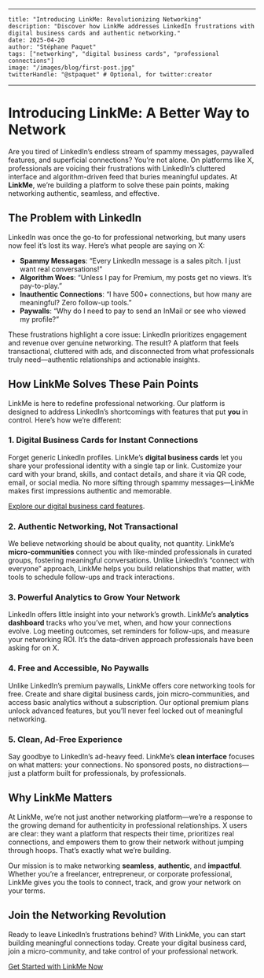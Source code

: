 
--- 
    title: "Introducing LinkMe: Revolutionizing Networking"
    description: "Discover how LinkMe addresses LinkedIn frustrations with digital business cards and authentic networking."
    date: 2025-04-20
    author: "Stéphane Paquet"
    tags: ["networking", "digital business cards", "professional connections"]
    image: "/images/blog/first-post.jpg"
    twitterHandle: "@stpaquet" # Optional, for twitter:creator
---

# Introducing LinkMe: A Better Way to Network

Are you tired of LinkedIn’s endless stream of spammy messages, paywalled features, and superficial connections? You’re not alone. On platforms like X, professionals are voicing their frustrations with LinkedIn’s cluttered interface and algorithm-driven feed that buries meaningful updates. At **LinkMe**, we’re building a platform to solve these pain points, making networking authentic, seamless, and effective.

## The Problem with LinkedIn

LinkedIn was once the go-to for professional networking, but many users now feel it’s lost its way. Here’s what people are saying on X:

- **Spammy Messages**: “Every LinkedIn message is a sales pitch. I just want real conversations!” 
- **Algorithm Woes**: “Unless I pay for Premium, my posts get no views. It’s pay-to-play.”
- **Inauthentic Connections**: “I have 500+ connections, but how many are meaningful? Zero follow-up tools.”
- **Paywalls**: “Why do I need to pay to send an InMail or see who viewed my profile?”

These frustrations highlight a core issue: LinkedIn prioritizes engagement and revenue over genuine networking. The result? A platform that feels transactional, cluttered with ads, and disconnected from what professionals truly need—authentic relationships and actionable insights.

## How LinkMe Solves These Pain Points

LinkMe is here to redefine professional networking. Our platform is designed to address LinkedIn’s shortcomings with features that put **you** in control. Here’s how we’re different:

### 1. Digital Business Cards for Instant Connections

Forget generic LinkedIn profiles. LinkMe’s **digital business cards** let you share your professional identity with a single tap or link. Customize your card with your brand, skills, and contact details, and share it via QR code, email, or social media. No more sifting through spammy messages—LinkMe makes first impressions authentic and memorable.

[Explore our digital business card features](/features).

### 2. Authentic Networking, Not Transactional

We believe networking should be about quality, not quantity. LinkMe’s **micro-communities** connect you with like-minded professionals in curated groups, fostering meaningful conversations. Unlike LinkedIn’s “connect with everyone” approach, LinkMe helps you build relationships that matter, with tools to schedule follow-ups and track interactions.

### 3. Powerful Analytics to Grow Your Network

LinkedIn offers little insight into your network’s growth. LinkMe’s **analytics dashboard** tracks who you’ve met, when, and how your connections evolve. Log meeting outcomes, set reminders for follow-ups, and measure your networking ROI. It’s the data-driven approach professionals have been asking for on X.

### 4. Free and Accessible, No Paywalls

Unlike LinkedIn’s premium paywalls, LinkMe offers core networking tools for free. Create and share digital business cards, join micro-communities, and access basic analytics without a subscription. Our optional premium plans unlock advanced features, but you’ll never feel locked out of meaningful networking.

### 5. Clean, Ad-Free Experience

Say goodbye to LinkedIn’s ad-heavy feed. LinkMe’s **clean interface** focuses on what matters: your connections. No sponsored posts, no distractions—just a platform built for professionals, by professionals.

## Why LinkMe Matters

At LinkMe, we’re not just another networking platform—we’re a response to the growing demand for authenticity in professional relationships. X users are clear: they want a platform that respects their time, prioritizes real connections, and empowers them to grow their network without jumping through hoops. That’s exactly what we’re building.

Our mission is to make networking **seamless**, **authentic**, and **impactful**. Whether you’re a freelancer, entrepreneur, or corporate professional, LinkMe gives you the tools to connect, track, and grow your network on your terms.

## Join the Networking Revolution

Ready to leave LinkedIn’s frustrations behind? With LinkMe, you can start building meaningful connections today. Create your digital business card, join a micro-community, and take control of your professional network.

[Get Started with LinkMe Now](https://getlinkme.io/signup)